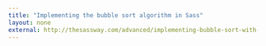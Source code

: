 ```yaml
---
title: "Implementing the bubble sort algorithm in Sass"
layout: none
external: http://thesassway.com/advanced/implementing-bubble-sort-with-sass
---
```


